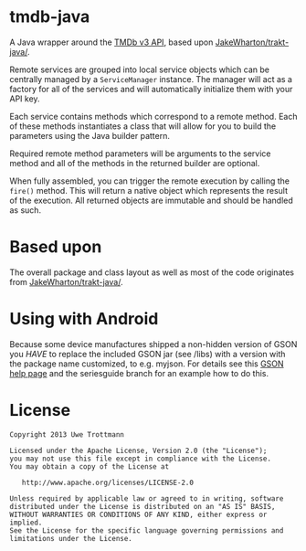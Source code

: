 tmdb-java
============

A Java wrapper around the [TMDb v3 API][1], based upon [JakeWharton/trakt-java/][2].

Remote services are grouped into local service objects which can be centrally
managed by a `ServiceManager` instance. The manager will act as a factory for
all of the services and will automatically initialize them with your API key.

Each service contains methods which correspond to a remote method. Each of
these methods instantiates a class that will allow for you to build the
parameters using the Java builder pattern.

Required remote method parameters will be arguments to the service method and
all of the methods in the returned builder are optional.

When fully assembled, you can trigger the remote execution by calling the
`fire()` method. This will return a native object which represents the result
of the execution. All returned objects are immutable and should be handled
as such.

Based upon
============

The overall package and class layout as well as most of the code
originates from [JakeWharton/trakt-java/][2].

Using with Android
============

Because some device manufactures shipped a non-hidden version of GSON you *HAVE* to replace the included GSON jar (see /libs) with a version with the package name customized, to e.g. myjson. For details see this [GSON help page][3] and the seriesguide branch for an example how to do this.

License
=======

    Copyright 2013 Uwe Trottmann

    Licensed under the Apache License, Version 2.0 (the "License");
    you may not use this file except in compliance with the License.
    You may obtain a copy of the License at

       http://www.apache.org/licenses/LICENSE-2.0

    Unless required by applicable law or agreed to in writing, software
    distributed under the License is distributed on an "AS IS" BASIS,
    WITHOUT WARRANTIES OR CONDITIONS OF ANY KIND, either express or implied.
    See the License for the specific language governing permissions and
    limitations under the License.




 [1]: http://docs.themoviedb.apiary.io/
 [2]: https://github.com/JakeWharton/trakt-java/
 [3]: https://sites.google.com/site/gson/gson-on-android
